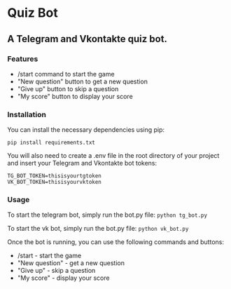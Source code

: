 # Quiz Bot
## A Telegram and Vkontakte quiz bot.

### Features
* /start command to start the game
* "New question" button to get a new question
* "Give up" button to skip a question
* "My score" button to display your score
### Installation

You can install the necessary dependencies using pip:

```
pip install requirements.txt
```

You will also need to create a .env file in the root directory of your project and insert your Telegram and Vkontakte bot tokens:

```
TG_BOT_TOKEN=thisisyourtgtoken
VK_BOT_TOKEN=thisisyourvktoken
```

### Usage

To start the telegram bot, simply run the bot.py file:
```python tg_bot.py```

To start the vk bot, simply run the bot.py file:
```python vk_bot.py```

Once the bot is running, you can use the following commands and buttons:

* /start - start the game
* "New question" - get a new question
* "Give up" - skip a question
* "My score" - display your score
